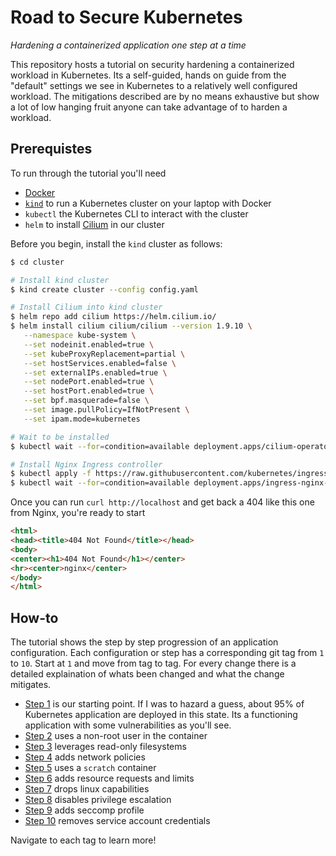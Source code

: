 # Road to Secure Kubernetes
_Hardening a containerized application one step at a time_

This repository hosts a tutorial on security hardening a containerized workload
in Kubernetes. Its a self-guided, hands on guide from the "default" settings we
see in Kubernetes to a relatively well configured workload. The mitigations
described are by no means exhaustive but show a lot of low hanging fruit anyone
can take advantage of to harden a workload.

## Prerequistes

To run through the tutorial you'll need

- [Docker](https://docker.io)
- [`kind`](https://kind.sigs.k8s.io/) to run a Kubernetes cluster on your laptop with Docker
- `kubectl` the Kubernetes CLI to interact with the cluster
- `helm` to install [Cilium](https://cilium.io/) in our cluster

Before you begin, install the `kind` cluster as follows:

```bash
$ cd cluster

# Install kind cluster
$ kind create cluster --config config.yaml

# Install Cilium into kind cluster
$ helm repo add cilium https://helm.cilium.io/
$ helm install cilium cilium/cilium --version 1.9.10 \
   --namespace kube-system \
   --set nodeinit.enabled=true \
   --set kubeProxyReplacement=partial \
   --set hostServices.enabled=false \
   --set externalIPs.enabled=true \
   --set nodePort.enabled=true \
   --set hostPort.enabled=true \
   --set bpf.masquerade=false \
   --set image.pullPolicy=IfNotPresent \
   --set ipam.mode=kubernetes

# Wait to be installed
$ kubectl wait --for=condition=available deployment.apps/cilium-operator -n kube-system

# Install Nginx Ingress controller
$ kubectl apply -f https://raw.githubusercontent.com/kubernetes/ingress-nginx/main/deploy/static/provider/kind/deploy.yaml
$ kubectl wait --for=condition=available deployment.apps/ingress-nginx-controller -n ingress-nginx

```

Once you can run `curl http://localhost` and get back a 404 like this one from Nginx, you're ready
to start

```html
<html>
<head><title>404 Not Found</title></head>
<body>
<center><h1>404 Not Found</h1></center>
<hr><center>nginx</center>
</body>
</html>
```

## How-to

The tutorial shows the step by step progression of an application configuration. Each configuration or step
has a corresponding git tag from `1` to `10`. Start at `1` and move from tag to tag. For every change there
is a detailed explaination of whats been changed and what the change mitigates.

- [Step 1](https://github.com/nsmith5/road-to-secure-kubernetes/tree/1) is our
  starting point. If I was to hazard a guess, about 95% of Kubernetes
application are deployed in this state. Its a functioning application with some
vulnerabilities as you'll see.
- [Step 2](https://github.com/nsmith5/road-to-secure-kubernetes/tree/2) uses a non-root user in the container
- [Step 3](https://github.com/nsmith5/road-to-secure-kubernetes/tree/3) leverages read-only filesystems
- [Step 4](https://github.com/nsmith5/road-to-secure-kubernetes/tree/4) adds network policies
- [Step 5](https://github.com/nsmith5/road-to-secure-kubernetes/tree/5) uses a `scratch` container
- [Step 6](https://github.com/nsmith5/road-to-secure-kubernetes/tree/6) adds resource requests and limits
- [Step 7](https://github.com/nsmith5/road-to-secure-kubernetes/tree/7) drops linux capabilities
- [Step 8](https://github.com/nsmith5/road-to-secure-kubernetes/tree/8) disables privilege escalation
- [Step 9](https://github.com/nsmith5/road-to-secure-kubernetes/tree/9) adds seccomp profile
- [Step 10](https://github.com/nsmith5/road-to-secure-kubernetes/tree/10) removes service account credentials

Navigate to each tag to learn more!
